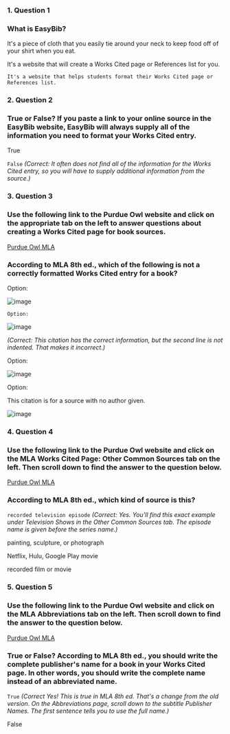 ### 1. Question 1
### What is EasyBib?


It's a piece of cloth that you easily tie around your neck to keep food off of your shirt when you eat.



It's a website that will create a Works Cited page or References list for you.



``It's a website that helps students format their Works Cited page or References list.``

### 2. Question 2
### True or False? If you paste a link to your online source in the EasyBib website, EasyBib will always supply all of the information you need to format your Works Cited entry.


True



``False``
_(Correct:
It often does not find all of the information for the Works Cited entry, so you will have to supply additional information from the source.)_


### 3. Question 3
### Use the following link to the Purdue Owl website and click on the appropriate tab on the left to answer questions about creating a Works Cited page for book sources.

[Purdue Owl MLA](https://owl.english.purdue.edu/owl/resource/747/01/)
 

### According to MLA 8th ed., which of the following is not a correctly formatted Works Cited entry for a book?


Option:

![image](https://github.com/user-attachments/assets/99393a8b-74bf-4bfe-bcb5-27079fa64e5d)



``Option:``

![image](https://github.com/user-attachments/assets/16a7db61-1b15-4af4-bb01-fc8c2132a603)  

_(Correct:
This citation has the correct information, but the second line is not indented. That makes it incorrect.)_


Option:

![image](https://github.com/user-attachments/assets/00d85c97-45be-4f31-a27e-673e8295693f)




Option:

This citation is for a source with no author given.

![image](https://github.com/user-attachments/assets/67d47387-b91e-4983-8e07-6086c11e9749)

### 4. Question 4
### Use the following link to the Purdue Owl website and click on the MLA Works Cited Page: Other Common Sources tab on the left. Then scroll down to find the answer to the question below.

[Purdue Owl MLA](https://owl.english.purdue.edu/owl/resource/747/01/)

### According to MLA 8th ed., which kind of source is this?




``recorded television episode``
_(Correct:
Yes. You'll find this exact example under Television Shows in the Other Common Sources tab. The episode name is given before the series name.)_


painting, sculpture, or photograph



Netflix, Hulu, Google Play movie



recorded film or movie



### 5. Question 5
### Use the following link to the Purdue Owl website and click on the MLA Abbreviations tab on the left. Then scroll down to find the answer to the question below.

[Purdue Owl MLA](https://owl.english.purdue.edu/owl/resource/747/01/)

### True or False? According to MLA 8th ed., you should write the complete publisher's name for a book in your Works Cited page. In other words, you should write the complete name instead of an abbreviated name.


``True``
_(Correct
Yes! This is true in MLA 8th ed. That's a change from the old version. On the Abbreviations page, scroll down to the subtitle Publisher Names. The first sentence tells you to use the full name.)_


False

